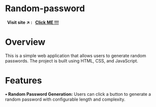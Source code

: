 # Random-password

#### &nbsp; Visit site :arrow_upper_right: : &nbsp; [Click ME !!!](https://kallangouda.github.io/Random-password/)

# Overview
This is a simple web application that allows users to generate random passwords. The project is built using HTML, CSS, and JavaScript.

# Features
**• Random Password Generation:** Users can click a button to generate a random password with configurable length and complexity.
